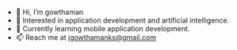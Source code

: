 - 👋 Hi, I’m gowthaman
- 👀 Interested in application development and artificial intelligence.
- 🌱 Currently learning mobile application development.
- 📫 Reach me at igowthamanks@gmail.com

<!---
igowthaman/igowthaman is a ✨ special ✨ repository because its `README.md` (this file) appears on your GitHub profile.
You can click the Preview link to take a look at your changes.
--->
